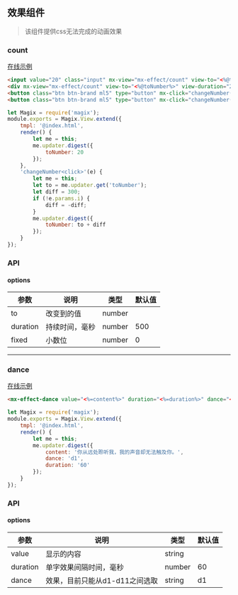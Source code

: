 ## 效果组件
> 该组件提供css无法完成的动画效果

### count

<a href="https://magix-components.github.io/magix-components/#!/mx-effect/index" target="_blank">在线示例</a>
```html
<input value="20" class="input" mx-view="mx-effect/count" view-to="<%@toNumber%>">
<div mx-view="mx-effect/count" view-to="<%@toNumber%>" view-duration="2000" view-fixed="2" style="font-size: 30px;line-height: 50px;letter-spacing: 2px;">20.00</div>
<button class="btn btn-brand ml5" type="button" mx-click="changeNumber({i:true})">increase number</button>
<button class="btn btn-brand ml5" type="button" mx-click="changeNumber()">decrease number</button>
```

```js
let Magix = require('magix');
module.exports = Magix.View.extend({
    tmpl: '@index.html',
    render() {
        let me = this;
        me.updater.digest({
            toNumber: 20
        });
    },
    'changeNumber<click>'(e) {
        let me = this;
        let to = me.updater.get('toNumber');
        let diff = 300;
        if (!e.params.i) {
            diff = -diff;
        }
        me.updater.digest({
            toNumber: to + diff
        });
    }
});
```


### API

#### options
| 参数 | 说明 | 类型 | 默认值 |
| -------- | -------- | -------- | -------- |
| to    | 改变到的值 | number |  |
| duration     | 持续时间，毫秒 | number | 500 |
| fixed     | 小数位 | number | 0 |



---


### dance

<a href="https://magix-components.github.io/magix-components/#!/mx-effect/index" target="_blank">在线示例</a>
```html
<mx-effect-dance value="<%=content%>" duration="<%=duration%>" dance="<%=dance%>"  />
```

```js
let Magix = require('magix');
module.exports = Magix.View.extend({
    tmpl: '@index.html',
    render() {
        let me = this;
        me.updater.digest({
            content: '你从远处聆听我，我的声音却无法触及你。',
            dance: 'd1',
            duration: '60'
        });
    }
});
```


### API

#### options
| 参数 | 说明 | 类型 | 默认值 |
| -------- | -------- | -------- | -------- |
| value    | 显示的内容 | string |  |
| duration     | 单字效果间隔时间，毫秒 | number | 60 |
| dance     | 效果，目前只能从d1-d11之间选取 | string | d1 |
